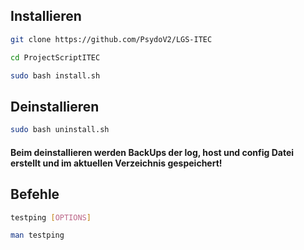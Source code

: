 ## Installieren

```bash
git clone https://github.com/PsydoV2/LGS-ITEC
```
```bash
cd ProjectScriptITEC
```
```bash
sudo bash install.sh
```

## Deinstallieren

```bash
sudo bash uninstall.sh
```

#### Beim deinstallieren werden BackUps der log, host und config Datei erstellt und im aktuellen Verzeichnis gespeichert!

## Befehle

```bash
testping [OPTIONS]
```

```bash 
man testping 
```
